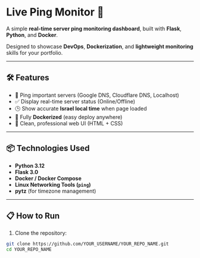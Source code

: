 # Live Ping Monitor 🚀

A simple **real-time server ping monitoring dashboard**, built with **Flask**, **Python**, and **Docker**.

Designed to showcase **DevOps**, **Dockerization**, and **lightweight monitoring** skills for your portfolio.

---

## 🛠️ Features

- 🚀 Ping important servers (Google DNS, Cloudflare DNS, Localhost)
- ✅ Display real-time server status (Online/Offline)
- 🕒 Show accurate **Israel local time** when page loaded
- 🐳 Fully **Dockerized** (easy deploy anywhere)
- 🎯 Clean, professional web UI (HTML + CSS)

---

## 📦 Technologies Used

- **Python 3.12**
- **Flask 3.0**
- **Docker / Docker Compose**
- **Linux Networking Tools (`ping`)**
- **pytz** (for timezone management)

---

## 📋 How to Run

1. Clone the repository:

```bash
git clone https://github.com/YOUR_USERNAME/YOUR_REPO_NAME.git
cd YOUR_REPO_NAME